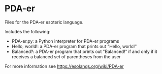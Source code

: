 # PDA-er
Files for the PDA-er esoteric language.

Includes the following:
- PDA-er.py: a Python interpreter for PDA-er programs
- Hello, world!: a PDA-er program that prints out "Hello, world!"
- Balanced?: a PDA-er program that prints out "Balanced!" if and only if it receives a balanced set of parentheses from the user

For more information see https://esolangs.org/wiki/PDA-er
